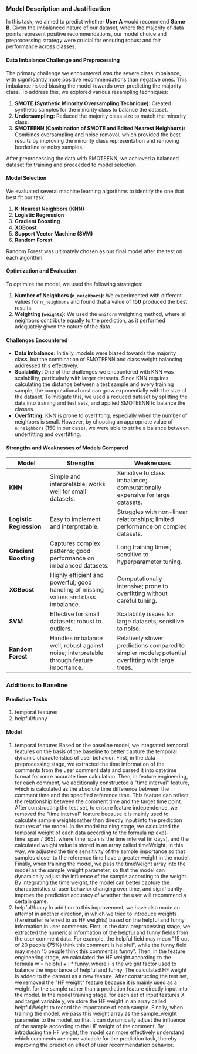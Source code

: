 
### Model Description and Justification

In this task, we aimed to predict whether **User A** would recommend **Game B**. Given the imbalanced nature of our dataset, where the majority of data points represent positive recommendations, our model choice and preprocessing strategy were crucial for ensuring robust and fair performance across classes.

#### Data Imbalance Challenge and Preprocessing

The primary challenge we encountered was the severe class imbalance, with significantly more positive recommendations than negative ones. This imbalance risked biasing the model towards over-predicting the majority class. To address this, we explored various resampling techniques:

1. **SMOTE (Synthetic Minority Oversampling Technique):** Created synthetic samples for the minority class to balance the dataset.
2. **Undersampling:** Reduced the majority class size to match the minority class.
3. **SMOTEENN (Combination of SMOTE and Edited Nearest Neighbors):** Combines oversampling and noise removal, which provided the best results by improving the minority class representation and removing borderline or noisy samples.

After preprocessing the data with SMOTEENN, we achieved a balanced dataset for training and proceeded to model selection.

#### Model Selection

We evaluated several machine learning algorithms to identify the one that best fit our task:

1. **K-Nearest Neighbors (KNN)**
2. **Logistic Regression** 
3. **Gradient Boosting**
4. **XGBoost**
5. **Support Vector Machine (SVM)** 
6. **Random Forest** 

Random Forest was ultimately chosen as our final model after the test on each algorithm.

#### Optimization and Evaluation

To optimize the model, we used the following strategies:

1. **Number of Neighbors (`n_neighbors`)**: We experimented with different values for `n_neighbors` and found that a value of **150** produced the best results.
2. **Weighting (`weights`)**: We used the `uniform` weighting method, where all neighbors contribute equally to the prediction, as it performed adequately given the nature of the data.

#### Challenges Encountered

- **Data Imbalance:** Initially, models were biased towards the majority class, but the combination of SMOTEENN and class weight balancing addressed this effectively.
- **Scalability:** One of the challenges we encountered with KNN was scalability, particularly with larger datasets. Since KNN requires calculating the distance between a test sample and every training sample, the computational cost can grow exponentially with the size of the dataset. To mitigate this, we used a reduced dataset by splitting the data into training and test sets, and applied SMOTEENN to balance the classes.
- **Overfitting:** KNN is prone to overfitting, especially when the number of neighbors is small. However, by choosing an appropriate value of `n_neighbors` (150 in our case), we were able to strike a balance between underfitting and overfitting. 

#### Strengths and Weaknesses of Models Compared

| Model                   | Strengths                                                    | Weaknesses                                                   |
| ----------------------- | ------------------------------------------------------------ | ------------------------------------------------------------ |
| **KNN**                 | Simple and interpretable; works well for small datasets.     | Sensitive to class imbalance; computationally expensive for large datasets. |
| **Logistic Regression** | Easy to implement and interpretable.                         | Struggles with non-linear relationships; limited performance on complex datasets. |
| **Gradient Boosting**   | Captures complex patterns; good performance on imbalanced datasets. | Long training times; sensitive to hyperparameter tuning.     |
| **XGBoost**             | Highly efficient and powerful; good handling of missing values and class imbalance. | Computationally intensive; prone to overfitting without careful tuning. |
| **SVM**                 | Effective for small datasets; robust to outliers.            | Scalability issues for large datasets; sensitive to noise.   |
| **Random Forest**       | Handles imbalance well; robust against noise; interpretable through feature importance. | Relatively slower predictions compared to simpler models; potential overfitting with large trees. |

### Additions to Baseline
#### **Predictive Tasks**
1. temporal features
2. helpful/funny

#### **Model**
1. temporal features
Based on the baseline model, we integrated temporal features on the basis of the baseline to better capture the temporal dynamic characteristics of user behavior. First, in the data preprocessing stage, we extracted the time information of the comments from the user comment data and parsed it into datetime format for more accurate time calculation. Then, in feature engineering, for each comment, we additionally constructed a "time interval" feature, which is calculated as the absolute time difference between the comment time and the specified reference time. This feature can reflect the relationship between the comment time and the target time point. After constructing the test set, to ensure feature independence, we removed the "time interval" feature because it is mainly used to calculate sample weights rather than directly input into the prediction features of the model. In the model training stage, we calculated the temporal weight of each data according to the formula np.exp(-time_span / 365), where time_span is the time interval (in days), and the calculated weight value is stored in an array called timeWeight. In this way, we adjusted the time sensitivity of the sample importance so that samples closer to the reference time have a greater weight in the model. Finally, when training the model, we pass the timeWeight array into the model as the sample_weight parameter, so that the model can dynamically adjust the influence of the sample according to the weight. By integrating the time weight, the model can better capture the characteristics of user behavior changing over time, and significantly improve the prediction accuracy of whether the user will recommend a certain game.
2. helpful/funny
In addition to this improvement, we have also made an attempt in another direction, in which we tried to introduce weights (hereinafter referred to as HF weights) based on the helpful and funny information in user comments. First, in the data preprocessing stage, we extracted the numerical information of the helpful and funny fields from the user comment data. For example, the helpful field may mean "15 out of 20 people (75%) think this comment is helpful", while the funny field may mean "5 people think this comment is funny". Then, in the feature engineering stage, we calculated the HF weight according to the formula w = helpful + i * funny, where i is the weight factor used to balance the importance of helpful and funny. The calculated HF weight is added to the dataset as a new feature. After constructing the test set, we removed the "HF weight" feature because it is mainly used as a weight for the sample rather than a prediction feature directly input into the model. In the model training stage, for each set of input features X and target variable y, we store the HF weight in an array called helpfulWeight to record the importance of each sample. Finally, when training the model, we pass this weight array as the sample_weight parameter to the model, so that it can dynamically adjust the influence of the sample according to the HF weight of the comment. By introducing the HF weight, the model can more effectively understand which comments are more valuable for the prediction task, thereby improving the prediction effect of user recommendation behavior.